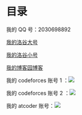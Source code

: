 # 目录

我的 QQ 号：2030698892

[我的洛谷大号](https://www.luogu.com.cn/user/335366)

[我的洛谷小号](https://www.luogu.com.cn/user/698273)

[我的博客园博客](https://www.cnblogs.com/0htoAi/)

我的 codeforces 账号 1 ：![](https://cfrating.baoshuo.dev/rating?username=heterochromia)

我的 codeforces 账号 2 ：![](https://cfrating.baoshuo.dev/rating?username=0htoAi)

我的 atcoder 账号：![](https://atrating.baoshuo.dev/rating?username=OhtoAi)

